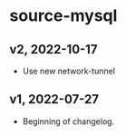 # source-mysql

## v2, 2022-10-17
- Use new network-tunnel

## v1, 2022-07-27
- Beginning of changelog.
